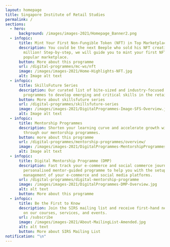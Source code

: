 ```yaml
---
layout: homepage
title: Singapore Institute of Retail Studies
permalink: /
sections:
  - hero:
      background: /images/images-2021/Homepage_Banner2.png
  - infopic:
      title: Mint Your First Non-Fungible Token (NFT) in Top Marketplaces
      description: You could be the next Beeple who sold his NFT creation for $69
        million! Step-by-step, we will guide you to mint your first NFT on a
        popular marketplace.
      button: More about this programme
      url: /digital-programmes/mc-ws/nft
      image: /images/images-2021/Home-Highlights-NFT.jpg
      alt: Image alt text
  - infopic:
      title: SkillsFuture Series
      description: Our curated list of bite-sized and industry-focused training
        programmes to develop emerging and critical skills in the retail sector.
      button: More about skillsfuture series
      url: /digital-programmes/skillsfuture-series
      image: /images/images-2021/DigitalProgrammes-Image-SFS-Overview.jpg
      alt: Image alt text
  - infopic:
      title: Mentorship Programmes
      description: Shorten your learning curve and accelerate growth with a mentor
        through our mentorship programmes.
      button: more about this programme
      url: /digital-programmes/mentorship-programmes/overview/
      image: /images/images-2021/DigitalProgrammes-MentorshipProgrammes.png
      alt: Image alt text
  - infopic:
      title: Digital Mentorship Programme (DMP)
      description: Fast track your e-commerce and social commerce journey with this
        personalised mentor-guided programme to help you with the setup and
        management of your e-commerce and social media platforms.
      url: /digital-programmes/digital-mentorship-programme
      image: /images/images-2021/DigitalProgrammes-DMP-Overview.jpg
      alt: alt text
      button: More about this programme
  - infopic:
      title: Be the First to Know
      description: Join the SIRS mailing list and receive first-hand news and updates
        on our courses, services, and events.
      url: /subscribe
      image: /images/images-2021/About-MailingList-Amended.jpg
      alt: alt text
      button: More about SIRS Mailing List
notification: "\n"
---
```

